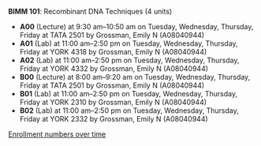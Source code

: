 **BIMM 101**: Recombinant DNA Techniques (4 units)

- **A00** (Lecture) at 9:30 am–10:50 am on Tuesday, Wednesday, Thursday, Friday at TATA 2501 by Grossman, Emily N (A08040944)
- **A01** (Lab) at 11:00 am–2:50 pm on Tuesday, Wednesday, Thursday, Friday at YORK 4318 by Grossman, Emily N (A08040944)
- **A02** (Lab) at 11:00 am–2:50 pm on Tuesday, Wednesday, Thursday, Friday at YORK 4332 by Grossman, Emily N (A08040944)
- **B00** (Lecture) at 8:00 am–9:20 am on Tuesday, Wednesday, Thursday, Friday at TATA 2501 by Grossman, Emily N (A08040944)
- **B01** (Lab) at 11:00 am–2:50 pm on Tuesday, Wednesday, Thursday, Friday at YORK 2310 by Grossman, Emily N (A08040944)
- **B02** (Lab) at 11:00 am–2:50 pm on Tuesday, Wednesday, Thursday, Friday at YORK 2332 by Grossman, Emily N (A08040944)

[Enrollment numbers over time](./BIMM101.tsv)
